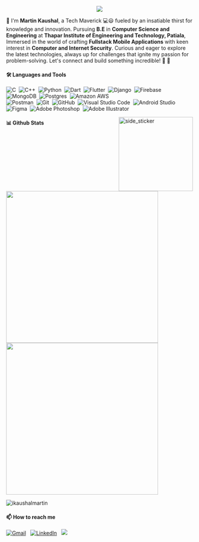 <p align="center">
 <a href="https://github.com/DenverCoder1/readme-typing-svg">
  <img src="https://readme-typing-svg.demolab.com?font=Montserrat&weight=600&size=22&pause=1000&color=FE428E&center=true&vCenter=true&width=435&lines=%F0%9F%91%8B+Greetings%2C+Code+Voyager!+;I'm+Martin+Kaushal...;Ready+To+Geek+Out+With+You!!%F0%9F%A4%93%F0%9F%92%BB" /></a></p>

👋 I'm **Martin Kaushal**, a Tech Maverick 💻😃 fueled by an insatiable thirst for knowledge and innovation. Pursuing **B.E** in **Computer Science and Engineering** at **Thapar Institute of Engineering and Technology, Patiala**, Immersed in the world of crafting **Fullstack Mobile Applications** with keen interest in **Computer and Internet Security**. Curious and eager to explore the latest technologies, always up for challenges that ignite my passion for problem-solving. Let's connect and build something incredible! 💫 🚀 





#### 🛠 Languages and Tools


![C](https://img.shields.io/badge/-C-05122A?style=flat&logo=C&logoColor=White)&nbsp;
![C++](https://img.shields.io/badge/-C++-05122A?style=flat&logo=C%2B%2B&logoColor=White)&nbsp;
![Python](https://img.shields.io/badge/-Python-05122A?style=flat&logo=python&logoColor=White)&nbsp;
![Dart](https://img.shields.io/badge/-Dart-05122A?style=flat&logo=dart&logoColor=White)&nbsp;
![Flutter](https://img.shields.io/badge/-Flutter-05122A?style=flat&logo=flutter&logoColor=White)&nbsp;
![Django](https://img.shields.io/badge/-Django-05122A?style=flat&logo=django&logoColor=White)&nbsp;
![Firebase](https://img.shields.io/badge/-Firebase-05122A?style=flat&logo=firebase&logoColor=White)&nbsp;
![MongoDB](https://img.shields.io/badge/-MongoDB-05122A?style=flat&logo=mongodb&logoColor=White)&nbsp;
![Postgres](https://img.shields.io/badge/-Postgres-05122A?style=flat&logo=postgresql&logoColor=White)&nbsp; 
![Amazon AWS](https://img.shields.io/badge/-Amazon_AWS-05122A?style=flat&logo=amazon-aws&logoColor=White)&nbsp;  
![Postman](https://img.shields.io/badge/-Postman-05122A?style=flat&logo=postman&logoColor=White)&nbsp;
![Git](https://img.shields.io/badge/-Git-05122A?style=flat&logo=git&logoColor=White)&nbsp;
![GitHub](https://img.shields.io/badge/-GitHub-05122A?style=flat&logo=github)&nbsp;
![Visual Studio Code](https://img.shields.io/badge/-Visual%20Studio%20Code-05122A?style=flat&logo=visual-studio-code&logoColor=White)&nbsp;
![Android Studio](https://img.shields.io/badge/-Android_Studio-05122A?style=flat&logo=android-studio&logoColor=White)&nbsp; 
![Figma](https://img.shields.io/badge/-Figma-05122A?style=flat&logo=figma&logoColor=White)&nbsp;
![Adobe Photoshop](https://img.shields.io/badge/-Adobe%20Photoshop-05122A?style=flat&logo=Adobe%20Photoshop&logoColor=White)&nbsp;
![Adobe Illustrator](https://img.shields.io/badge/-Adobe%20Illustrator-05122A?style=flat&logo=Adobe%20Illustrator&logoColor=White)&nbsp;

<img align="right" width=200px height=200px alt="side_sticker" src="https://media.giphy.com/media/TEnXkcsHrP4YedChhA/giphy.gif" />

#### 📊 Github Stats
<p align="left">
  <a href="https://github.com/anuraghazra/github-readme-stats" title="Go to Source">
    <img align="center" width=410 src="https://github-readme-streak-stats.herokuapp.com/?user=ikaushalmartin&theme=radical&hide_border=true&show_icons=true&include_all_commits=true&count_private=true"/>
  </a>
  <a href="https://github.com/anuraghazra/github-readme-stats" title="Go to Source">
    <img align="center"width=410 src="https://github-readme-activity-graph.vercel.app/graph?username=ikaushalmartin&theme=redical"/>
  </a>
</p>

 <img src="https://komarev.com/ghpvc/?username=ikaushalmartin&label=Visitors&color=0e75b6&style=flat" alt="ikaushalmartin" />
 
 

#### 📫 How to reach me
<a href="mailto:kaushalmartin@gmail.com"><img alt="Gmail" src="https://img.shields.io/badge/Gmail-D14836?style=flat&logo=gmail&logoColor=white" /></a> &nbsp;
<a href="https://www.linkedin.com/in/ikaushalmartin/"><img alt="LinkedIn" src="https://img.shields.io/badge/Linkedin%20-%230077B5.svg?&style=flat&logo=linkedin&logoColor=white"/></a> &nbsp;
<a href="https://www.instagram.com/i.kaushalmartin/"><img src="https://img.shields.io/badge/-Instagram-E4405F?style=flat&logo=Instagram&logoColor=white"/></a> &nbsp;
